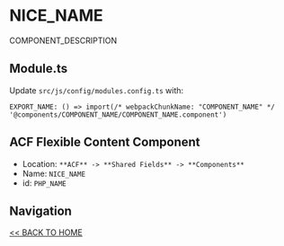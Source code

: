 # NICE_NAME

COMPONENT_DESCRIPTION

## Module.ts

Update `src/js/config/modules.config.ts` with:

`EXPORT_NAME: () => import(/* webpackChunkName: "COMPONENT_NAME" */ '@components/COMPONENT_NAME/COMPONENT_NAME.component')`

## ACF Flexible Content Component

- Location: `**ACF** -> **Shared Fields** -> **Components**`
- Name: `NICE_NAME`
- id: `PHP_NAME`

## Navigation

[<< BACK TO HOME](../README.md)
